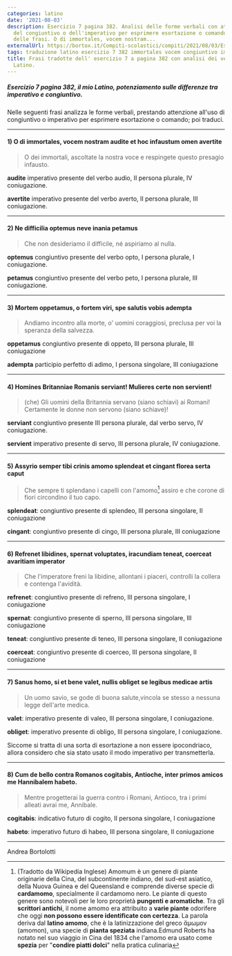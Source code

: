 ```yaml
---
categories: latino
date: '2021-08-03'
description: Esercizio 7 pagina 382. Analisi delle forme verbali con attenzione sull'uso
  del congiuntivo o dell'imperativo per esprimere esortazione o comando, poi traduzione
  delle frasi. O di immortales, vocem nostram...
externalUrl: https://bortox.it/Compiti-scolastici/compiti/2021/08/03/Esercizio-7-pagina-382.html
tags: traduzione latino esercizio 7 382 immortales vocem congiuntivo imperativo
title: Frasi tradotte dell' esercizio 7 a pagina 382 con analisi dei verbi. Il mio
  Latino.
---
```


##### Esercizio 7 pagina 382, il mio Latino, potenziamento sulle differenze tra imperativo e congiuntivo.
Nelle seguenti frasi analizza le forme verbali, prestando attenzione all'uso di congiuntivo o imperativo per esprimere esortazione o comando; poi traduci. 

---

#### 1) O di immortales, vocem nostram audite et hoc infaustum omen avertite

> O dei immortali, ascoltate la nostra voce e respingete questo presagio infausto.

**audite** imperativo presente del verbo audio, II persona plurale, IV coniugazione.

**avertite** imperativo presente del verbo averto, II persona plurale, III coniugazione.

---

#### 2) Ne difficilia optemus neve inania petamus

> Che non desideriamo il difficile, né aspiriamo al nulla.

**optemus** congiuntivo presente del verbo opto, I persona plurale, I coniugazione.

**petamus** congiuntivo presente del verbo peto, I persona plurale, III coniugazione.

---

#### 3) Mortem oppetamus, o fortem viri, spe salutis vobis adempta

> Andiamo incontro alla morte, o' uomini coraggiosi, preclusa per voi la speranza della salvezza.

**oppetamus** congiuntivo presente di oppeto, III persona plurale, III coniugazione

**adempta** participio perfetto di adimo, I persona singolare, III coniugazione


---

#### 4) Homines Britanniae Romanis serviant! Mulieres certe non servient!


> (che) Gli uomini della Britannia servano (siano schiavi) ai Romani! Certamente le donne non servono (siano schiave)!

**serviant** congiuntivo presente III persona plurale, dal verbo servo, IV coniugazione.

**servient** imperativo presente di servo, III persona plurale, IV coniugazione.

---

#### 5) Assyrio semper tibi crinis amomo splendeat et cingant florea serta caput

> Che sempre ti splendano i capelli con l'amomo[^1] assiro e che corone di fiori circondino il tuo capo.

**splendeat**: congiuntivo presente di splendeo, III persona singolare, II coniugazione

**cingant**: congiuntivo presente di cingo, III persona plurale, III coniugazione

---

#### 6) Refrenet libidines, spernat voluptates, iracundiam teneat, coerceat avaritiam imperator

> Che l'imperatore freni la libidine, allontani i piaceri, controlli la collera e contenga l'avidità.

**refrenet**: congiuntivo presente di refreno, III persona singolare, I coniugazione

**spernat**: congiuntivo presente di sperno, III persona singolare, III coniugazione

**teneat**: congiuntivo presente di teneo, III persona singolare, II coniugazione

**coerceat**: congiuntivo presente di coerceo, III persona singolare, II coniugazione

---

#### 7) Sanus homo, si et bene valet, nullis obliget se legibus medicae artis

> Un uomo savio, se gode di buona salute,vincola se stesso a nessuna legge dell'arte medica.

**valet**: imperativo presente di valeo, III persona singolare, I coniugazione.

**obliget**: imperativo presente di obligo, III persona singolare, I coniugazione.

Siccome si tratta di una sorta di esortazione a non essere ipocondriaco, allora considero che sia stato usato il modo imperativo per transmetterla.

---

#### 8) Cum de bello contra Romanos cogitabis, Antioche, inter primos amicos me Hannibalem habeto.

> Mentre progetterai la guerra contro i Romani, Antioco, tra i primi alleati avrai me, Annibale.

**cogitabis**: indicativo futuro di cogito, II persona singolare, I coniugazione

**habeto**: imperativo futuro di habeo, III persona singolare, II coniugazione

---

Andrea Bortolotti

[^1]: (Tradotto da Wikipedia Inglese) Amomum è un genere di piante originarie della Cina, del subcontinente indiano, del sud-est asiatico, della Nuova Guinea e del Queensland e comprende diverse specie di **cardamomo**, specialmente il cardamomo nero. Le piante di questo genere sono notevoli per le loro proprietà **pungenti e aromatiche**. Tra gli **scrittori antichi**, il nome amomo era attribuito a **varie piante** odorifere che oggi **non possono essere identificate con certezza**. La parola deriva dal **latino amomo**, che è la latinizzazione del greco ἄμωμον (amomon), una specie di **pianta speziata** indiana.Edmund Roberts ha notato nel suo viaggio in Cina del 1834 che l'amomo era usato come **spezia** per "**condire piatti dolci**" nella pratica culinaria